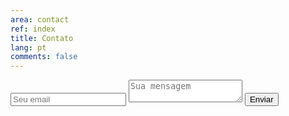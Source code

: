 ```yaml
---
area: contact
ref: index
title: Contato
lang: pt
comments: false
---
```


<form method="POST" action="https://formspree.io/consulting@sigmadelta.tech">
  <input type="email" name="email" placeholder="Seu email">
  <textarea name="message" placeholder="Sua mensagem"></textarea>
  <button type="submit">Enviar</button>
</form>